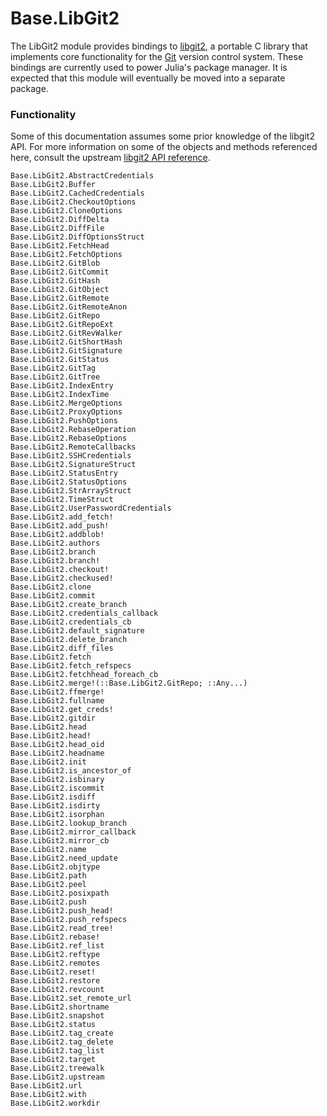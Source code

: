 # Base.LibGit2

The LibGit2 module provides bindings to [libgit2](https://libgit2.github.com/), a portable C library that
implements core functionality for the [Git](https://git-scm.com/) version control system.
These bindings are currently used to power Julia's package manager.
It is expected that this module will eventually be moved into a separate package.

### Functionality

Some of this documentation assumes some prior knowledge of the libgit2 API.
For more information on some of the objects and methods referenced here, consult the upstream
[libgit2 API reference](https://libgit2.github.com/libgit2/#v0.25.1).

```@docs
Base.LibGit2.AbstractCredentials
Base.LibGit2.Buffer
Base.LibGit2.CachedCredentials
Base.LibGit2.CheckoutOptions
Base.LibGit2.CloneOptions
Base.LibGit2.DiffDelta
Base.LibGit2.DiffFile
Base.LibGit2.DiffOptionsStruct
Base.LibGit2.FetchHead
Base.LibGit2.FetchOptions
Base.LibGit2.GitBlob
Base.LibGit2.GitCommit
Base.LibGit2.GitHash
Base.LibGit2.GitObject
Base.LibGit2.GitRemote
Base.LibGit2.GitRemoteAnon
Base.LibGit2.GitRepo
Base.LibGit2.GitRepoExt
Base.LibGit2.GitRevWalker
Base.LibGit2.GitShortHash
Base.LibGit2.GitSignature
Base.LibGit2.GitStatus
Base.LibGit2.GitTag
Base.LibGit2.GitTree
Base.LibGit2.IndexEntry
Base.LibGit2.IndexTime
Base.LibGit2.MergeOptions
Base.LibGit2.ProxyOptions
Base.LibGit2.PushOptions
Base.LibGit2.RebaseOperation
Base.LibGit2.RebaseOptions
Base.LibGit2.RemoteCallbacks
Base.LibGit2.SSHCredentials
Base.LibGit2.SignatureStruct
Base.LibGit2.StatusEntry
Base.LibGit2.StatusOptions
Base.LibGit2.StrArrayStruct
Base.LibGit2.TimeStruct
Base.LibGit2.UserPasswordCredentials
Base.LibGit2.add_fetch!
Base.LibGit2.add_push!
Base.LibGit2.addblob!
Base.LibGit2.authors
Base.LibGit2.branch
Base.LibGit2.branch!
Base.LibGit2.checkout!
Base.LibGit2.checkused!
Base.LibGit2.clone
Base.LibGit2.commit
Base.LibGit2.create_branch
Base.LibGit2.credentials_callback
Base.LibGit2.credentials_cb
Base.LibGit2.default_signature
Base.LibGit2.delete_branch
Base.LibGit2.diff_files
Base.LibGit2.fetch
Base.LibGit2.fetch_refspecs
Base.LibGit2.fetchhead_foreach_cb
Base.LibGit2.merge!(::Base.LibGit2.GitRepo; ::Any...)
Base.LibGit2.ffmerge!
Base.LibGit2.fullname
Base.LibGit2.get_creds!
Base.LibGit2.gitdir
Base.LibGit2.head
Base.LibGit2.head!
Base.LibGit2.head_oid
Base.LibGit2.headname
Base.LibGit2.init
Base.LibGit2.is_ancestor_of
Base.LibGit2.isbinary
Base.LibGit2.iscommit
Base.LibGit2.isdiff
Base.LibGit2.isdirty
Base.LibGit2.isorphan
Base.LibGit2.lookup_branch
Base.LibGit2.mirror_callback
Base.LibGit2.mirror_cb
Base.LibGit2.name
Base.LibGit2.need_update
Base.LibGit2.objtype
Base.LibGit2.path
Base.LibGit2.peel
Base.LibGit2.posixpath
Base.LibGit2.push
Base.LibGit2.push_head!
Base.LibGit2.push_refspecs
Base.LibGit2.read_tree!
Base.LibGit2.rebase!
Base.LibGit2.ref_list
Base.LibGit2.reftype
Base.LibGit2.remotes
Base.LibGit2.reset!
Base.LibGit2.restore
Base.LibGit2.revcount
Base.LibGit2.set_remote_url
Base.LibGit2.shortname
Base.LibGit2.snapshot
Base.LibGit2.status
Base.LibGit2.tag_create
Base.LibGit2.tag_delete
Base.LibGit2.tag_list
Base.LibGit2.target
Base.LibGit2.treewalk
Base.LibGit2.upstream
Base.LibGit2.url
Base.LibGit2.with
Base.LibGit2.workdir
```

